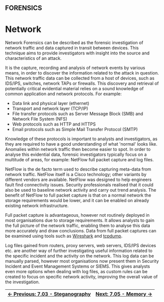 ## FORENSICS

# Network

Network
Forensics can be described as the forensic investigation of network
traffic and data captured in transit between devices. This technique
aims to provide investigators with insight into the source and
characteristics of an attack.

It is the capture, recording and analysis of network events by
various means, in order to discover the information related to the
attack in question. This network traffic data can be collected from a
host of devices, such as IDS/IPS, switches, network TAPs or firewalls.
This discovery and retrieval of potentially critical evidential material
 relies on a sound knowledge of common application and network
protocols. For example:

* Data link and physical layer (ethernet)
* Transport and network layer (TCP/IP)
* File transfer protocols such as Server Message Block (SMB) and Network File System (NFS)
* Web protocols such as HTTP and HTTPS
* Email protocols such as Simple Mail Transfer Protocol (SMTP)

Knowledge of these protocols is important to analysts and
investigators, as they are required to have a good understanding of what
 'normal' looks like. Anomalies within network traffic then become
easier to spot. In order to analyse this evidential data, forensic
investigators typically focus on a multitude of areas, for example:
NetFlow full packet capture and log files.

NetFlow is the de facto term used to describe capturing meta-data
from network traffic. NetFlow itself is a Cisco technology; other
variants by different vendors are available. NetFlow was designed to
help engineers fault find connectivity issues. Security professionals
realised that it could also be used to baseline network activity and
carry out trend analysis. The benefit of NetFlow to full packet capture
is that on a normal network the storage requirements would be lower, and
 it can be enabled on already existing network infrastructure.

Full packet capture is advantageous, however not routinely deployed
in most organisations due to storage requirements. It allows analysts to
 gain the full picture of the network traffic, enabling them to analyse
this data more accurately and draw conclusions. Data from full packet
captures can be examined using tools such as [Wireshark](https://www.wireshark.org/) and [tcpdump](https://www.tcpdump.org/).

Log files gained from routers, proxy servers, web servers, IDS/IPS
devices etc. are another way of further investigating useful information
 related to the specific incident and the activity on the network. This
log data can be manually parsed, however most organisations now present
them in Security Incident and Event Management Systems or SIEMS. This
gives analysts even more options when dealing with log files, as custom
rules can be created to focus on specific network activity, improving
the overall value of the investigation.

<div align="center">

[← Previous: 7.03 - Steganography](Steganography7.3.md) | [Next: 7.05 - Memory →](Memory7.5.md)
:-|-:
